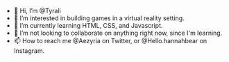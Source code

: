- 👋 Hi, I’m @Tyrali
- 👀 I’m interested in building games in a virtual reality setting.
- 🌱 I’m currently learning HTML, CSS, and Javascript.
- 💞️ I’m not looking to collaborate on anything right now, since I'm learning.
- 📫 How to reach me @Aezyria on Twitter, or @Hello.hannahbear on Instagram.

<!---
Tyrali/Tyrali is a ✨ special ✨ repository because its `README.md` (this file) appears on your GitHub profile.
You can click the Preview link to take a look at your changes.
--->
